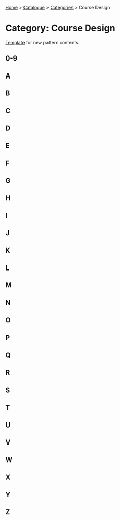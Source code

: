 [Home](../../README.md) > [Catalogue](../../Patterns_catalogue.md) > [Categories](categories.md) > Course Design
# Category: Course Design

[Template](../template.md) for new pattern contents.

## 0-9

## A

## B

## C

## D

## E

## F

## G

## H

## I

## J

## K

## L

## M

## N

## O

## P

## Q

## R

## S

## T

## U

## V

## W

## X

## Y

## Z
